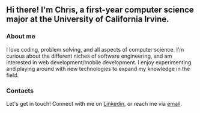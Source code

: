 ## Hi there! I'm Chris, a first-year computer science major at the University of California Irvine.
### About me
I love coding, problem solving, and all aspects of computer science. I'm curious about the different niches of software engineering, and am interested in web development/mobile development. I enjoy experimenting and playing around with new technologies to expand my knowledge in the field.
### Contacts
Let's get in touch! Connect with me on [Linkedin](https://www.linkedin.com/in/chris-trannn/), or reach me via [email](christran1773@gmail.com).

